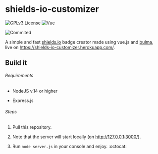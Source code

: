 # shields-io-customizer
[![GPLv3 License](https://img.shields.io/badge/%20License-GPL%20v3-yellow?style=flat-square)](https://opensource.org/licenses/)
[![Vue](https://img.shields.io/badge/-Vue.js-success?style=flat-square)](https://github.com/vuejs/vue)

![Commited ](https://img.shields.io/github/last-commit/albbus-stack/shields-io-customizer?label=Commited&color=42c5f5&style=flat-square&logo=vue.js&logoColor=42c5f5&logoWidth=17&labelColor=black)

A simple and fast [shields.io](https://shields.io/) badge creator made using vue.js and [bulma](https://bulma.io/), live on https://shields-io-customizer.herokuapp.com/.

## Build it

###### Requirements

* NodeJS v.14 or higher

* Express.js

###### Steps

1. Pull this repository.

2. Note that the server will start locally (on http://127.0.0.1:3000/).

3. Run `node server.js` in your console and enjoy. :octocat:
